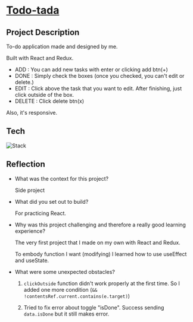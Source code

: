 # [Todo-tada](https://moonjiwon-todo-tada.netlify.app)

## Project Description

To-do application made and designed by me.

Built with React and Redux.

- ADD : You can add new tasks with enter or clicking add btn(+)
- DONE : Simply check the boxes (once you checked, you can't edit or delete.)
- EDIT : Click above the task that you want to edit. After finishing, just click outside of the box.
- DELETE : Click delete btn(x)

Also, it's responsive.

## Tech

![Stack](https://skillicons.dev/icons?i=react,redux,sass)

## Reflection

  - What was the context for this project?
  
    Side project
  - What did you set out to build?
  
    For practicing React.
  - Why was this project challenging and therefore a really good learning experience?
  
    The very first project that I made on my own with React and Redux.
    
    To embody function I want (modifying) I learned how to use useEffect and useState.
  - What were some unexpected obstacles?
    
    1. ```clickOutside``` function didn't work properly at the first time. So I added one more condition (``` && !contentsRef.current.contains(e.target) ```)
    
    2. Tried to fix error about toggle "isDone". Success sending ```data.isDone``` but it still makes error.
   
